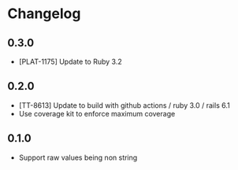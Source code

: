# Changelog

## 0.3.0

- [PLAT-1175] Update to Ruby 3.2

## 0.2.0

- [TT-8613] Update to build with github actions / ruby 3.0 / rails 6.1
- Use coverage kit to enforce maximum coverage

## 0.1.0

- Support raw values being non string
